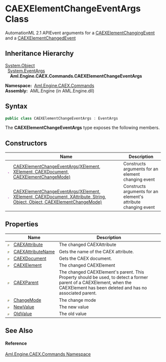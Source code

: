 CAEXElementChangeEventArgs Class
================================
AutomationML 2.1 APIEvent arguments for a [CAEXElementChangingEvent][1] and a [CAEXElementChangedEvent][2]


Inheritance Hierarchy
---------------------
[System.Object][3]  
  [System.EventArgs][4]  
    **Aml.Engine.CAEX.Commands.CAEXElementChangeEventArgs**  

  **Namespace:**  [Aml.Engine.CAEX.Commands][5]  
  **Assembly:**  AML.Engine (in AML.Engine.dll)

Syntax
------

```csharp
public class CAEXElementChangeEventArgs : EventArgs
```

The **CAEXElementChangeEventArgs** type exposes the following members.


Constructors
------------

                 | Name                                                                                                                         | Description                                                    
---------------- | ---------------------------------------------------------------------------------------------------------------------------- | -------------------------------------------------------------- 
![Public method] | [CAEXElementChangeEventArgs(XElement, XElement, CAEXDocument, CAEXElementChangeMode)][6]                                     | Constructs arguments for an element changing event             
![Public method] | [CAEXElementChangeEventArgs(XElement, XElement, CAEXDocument, XAttribute, String, Object, Object, CAEXElementChangeMode)][7] | Constructs arguments for an element's attribute changing event 


Properties
----------

                   | Name                   | Description                                                                                                                                                                     
------------------ | ---------------------- | ------------------------------------------------------------------------------------------------------------------------------------------------------------------------------- 
![Public property] | [CAEXAttribute][8]     | The changed CAEXAttribute                                                                                                                                                       
![Public property] | [CAEXAttributeName][9] | Gets the name of the CAEX attribute.                                                                                                                                            
![Public property] | [CAEXDocument][10]     | Gets the CAEX document.                                                                                                                                                         
![Public property] | [CAEXElement][11]      | The changed CAEXElement                                                                                                                                                         
![Public property] | [CAEXParent][12]       | The changed CAEXElement's parent. This Property should be used, to detect a former parent of a CAEXElement, when the CAEXElement has been deleted and has no associated parent. 
![Public property] | [ChangeMode][13]       | The change mode                                                                                                                                                                 
![Public property] | [NewValue][14]         | The new value                                                                                                                                                                   
![Public property] | [OldValue][15]         | The old value                                                                                                                                                                   


See Also
--------

#### Reference
[Aml.Engine.CAEX.Commands Namespace][5]  

[1]: ../CaexCommand/CAEXElementChangingEvent.md
[2]: ../CaexCommand/CAEXElementChangedEvent.md
[3]: https://docs.microsoft.com/dotnet/api/system.object
[4]: https://docs.microsoft.com/dotnet/api/system.eventargs
[5]: ../README.md
[6]: _ctor.md
[7]: _ctor_1.md
[8]: CAEXAttribute.md
[9]: CAEXAttributeName.md
[10]: CAEXDocument.md
[11]: CAEXElement.md
[12]: CAEXParent.md
[13]: ChangeMode.md
[14]: NewValue.md
[15]: OldValue.md
[16]: https://www.automationml.org
[17]: ../../icons/logoShade.png
[Public method]: ../../icons/pubmethod.gif "Public method"
[Public property]: ../../icons/pubproperty.gif "Public property"